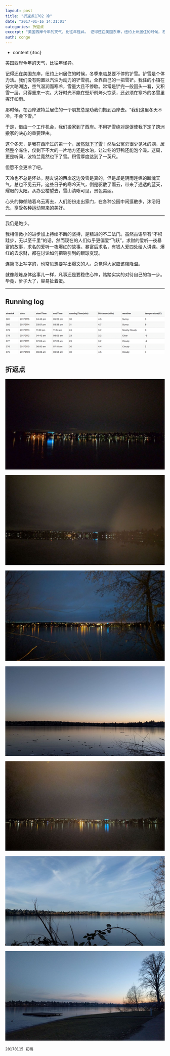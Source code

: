 ```yaml
---
layout: post
title: "折返点1702 冷"
date: "2017-01-16 14:31:01"
categories: 折返点
excerpt: "美国西岸今年的天气，比往年怪异。 记得还在美国东岸，纽约上州居住的时候，冬季来临总要不停的铲雪。铲雪是个体力活。我们没有购置以汽油为动力的铲雪机..."
auth: conge
---
```

* content
{:toc}

美国西岸今年的天气，比往年怪异。

记得还在美国东岸，纽约上州居住的时候，冬季来临总要不停的铲雪。铲雪是个体力活。我们没有购置以汽油为动力的铲雪机，全靠自己的一把雪铲。我住的小镇在安大略湖边，空气湿润而寒冷，雪量大且不停歇。常常是铲完一般回头一看，又积雪一层，只得重来一次。大好时光不能在壁炉前烤火饮茶，还必须在寒冷的冬雪里挥汗如雨。

那时候，在西岸波特兰居住的一个朋友总是劝我们搬到西岸去。“我们这里冬天不冷，不会下雪。”

于是，借由一个工作机会，我们搬家到了西岸。不用铲雪绝对是促使我下定了跨洲搬家的决心的重要理由。

这个冬天，是我在西岸过的第一个，[居然就下了雪](http://www.jianshu.com/p/1912167949e0)！然后公寓旁很少见冰的湖，居然整个冻住，仅剩下不大的一片地方还是水泊，让过冬的野鸭还能泡个澡。这周，更是听闻，波特兰竟然也下了雪。积雪厚度达到了一英尺。

但愿不会更冷了吧。

天冷也不总是坏处。朋友说的西岸这边没雪是真的，但是却是阴雨连绵的断魂天气，总也不见云开。这些日子的寒冷天气，倒是驱散了雨云，带来了通透的蓝天，耀眼的太阳。从办公楼望去，雪山清晰可见，景色美丽。

心头的抑郁随着乌云离去，人们纷纷走出家门，在各种公园中闲逛散步，沐浴阳光，享受各种运动带来的美好。

----

我仍是跑步。

我相信微小的进步加上持续不断的坚持，是精进的不二法门。虽然古语早有“不积跬步，无以至千里”的话，然而现在的人们似乎更偏爱“飞跃”。求财的爱听一夜暴富的故事，求名的爱听一夜爆红的故事。暴富后求名，有钱人爱四处给人讲课。爆红的去求财，都在讨论如何把吸引到的眼球变现。

连简书上写字的，也常见想要写出爆文的人。总觉得大家应该降降温。

就像段炼身体这事儿一样，凡事还是要稳住心神，踏踏实实的对待自己的每一步。毕竟，步子大了，容易扯着蛋。


-----

## Running log

![2017 Running log week 02](/assets/images/折返点/118382-ecb2b51fe92ca8ee.png)

## 折返点

![20170109.jpg](/assets/images/折返点/118382-a3b6d33bf5937b8f.jpg)

![20170110.jpg](/assets/images/折返点/118382-813c6e739a194a93.jpg)

![20170111.jpg](/assets/images/折返点/118382-758a2a83a37c02b7.jpg)

![20170112.jpg](/assets/images/折返点/118382-6b1e56dc4e43eb38.jpg)

![20170113.jpg](/assets/images/折返点/118382-9a81884f225746ea.jpg)

![20170114.jpg](/assets/images/折返点/118382-d2b4537578032c4d.jpg)

![20170115.jpg](/assets/images/折返点/118382-a7a27dd03fb57d5e.jpg)

```
20170115 初稿
```
